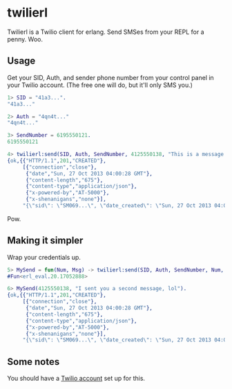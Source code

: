 twilierl
========

Twilierl is a Twilio client for erlang.  Send SMSes from your REPL for a penny.  Woo.

Usage
-----

Get your SID, Auth, and sender phone number from your control panel in your Twilio account.  (The free one will do, but it'll only SMS you.)

```erlang
1> SID = "41a3...".
"41a3..."

2> Auth = "4qn4t..."
"4qn4t..."

3> SendNumber = 6195550121.
6195550121

4> twilierl:send(SID, Auth, SendNumber, 4125550138, "This is a message sent from San Diego to Pittsburgh", undefined).
{ok,{{"HTTP/1.1",201,"CREATED"},
     [{"connection","close"},
      {"date","Sun, 27 Oct 2013 04:00:28 GMT"},
      {"content-length","675"},
      {"content-type","application/json"},
      {"x-powered-by","AT-5000"},
      {"x-shenanigans","none"}],
     "{\"sid\": \"SM069...\", \"date_created\": \"Sun, 27 Oct 2013 04:00:28 +0000\", \"date_updated\": \"Sun, 27 Oct 2013 04:00:28 +0000\", \"date_sent\": null, \"account_sid\": \"41a3...\", \"to\": \"+14125550138\", \"from\": \"+16195550121\", \"body\": \"aouheo\", \"status\": \"queued\", \"num_segments\": \"1\", \"num_media\": \"0\", \"direction\": \"outbound-api\", \"api_version\": \"2010-04-01\", \"price\": null, \"uri\": \"/2010-04-01/Accounts/41a3.../Messages/SM069....json\", \"subresource_uris\": {\"media\": \"/2010-04-01/Accounts/41a3.../Messages/SM069.../Media.json\"}}"}}
```

Pow.

Making it simpler
-----------------

Wrap your credentials up.

```erlang
5> MySend = fun(Num, Msg) -> twilierl:send(SID, Auth, SendNumber, Num, Msg, undefined) end.
#Fun<erl_eval.20.17052888>

6> MySend(4125550138, "I sent you a second message, lol").
{ok,{{"HTTP/1.1",201,"CREATED"},
     [{"connection","close"},
      {"date","Sun, 27 Oct 2013 04:00:28 GMT"},
      {"content-length","675"},
      {"content-type","application/json"},
      {"x-powered-by","AT-5000"},
      {"x-shenanigans","none"}],
     "{\"sid\": \"SM069...\", \"date_created\": \"Sun, 27 Oct 2013 04:00:28 +0000\", \"date_updated\": \"Sun, 27 Oct 2013 04:00:28 +0000\", \"date_sent\": null, \"account_sid\": \"41a3...\", \"to\": \"+14125550138\", \"from\": \"+16195550121\", \"body\": \"aouheo\", \"status\": \"queued\", \"num_segments\": \"1\", \"num_media\": \"0\", \"direction\": \"outbound-api\", \"api_version\": \"2010-04-01\", \"price\": null, \"uri\": \"/2010-04-01/Accounts/41a3.../Messages/SM069....json\", \"subresource_uris\": {\"media\": \"/2010-04-01/Accounts/41a3.../Messages/SM069.../Media.json\"}}"}}
```

Some notes
----------

You should have a [Twilio account](http://www.twilio.com/) set up for this.